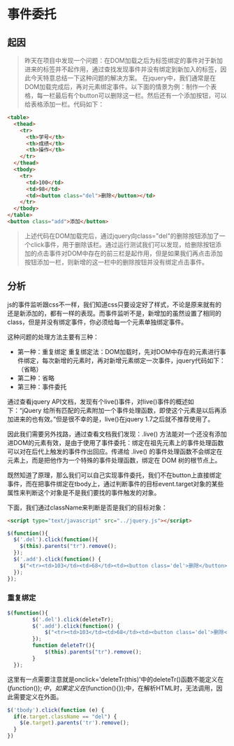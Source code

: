 # 事件委托

## 起因
> 昨天在项目中发现一个问题：在DOM加载之后为标签绑定的事件对于新加进来的标签并不起作用，通过查找发现事件并没有绑定到新加入的标签，因此今天特意总结一下这种问题的解决方案。
> 在jquery中，我们通常是在DOM加载完成后，再对元素绑定事件。以下面的情景为例：制作一个表格，每一栏最后有个button可以删除这一栏。然后还有一个添加按钮，可以给表格添加一栏。代码如下：
``` html
<table>
  <thead>
    <tr>
      <th>学号</th>
      <th>成绩</th>
      <th>操作</th>
    </tr>
  </thead>
  <tbody>
    <tr>
      <td>100</td>
      <td>98</td>
      <td><button class="del">删除</button></td>
    </tr>
  </tbody>
</table>
<button class="add">添加</button>
```

> 上述代码在DOM加载完后，通过jquery向class="del"的删除按钮添加了一个click事件，用于删除该栏。通过运行测试我们可以发现，给删除按钮添加的点击事件对DOM中存在的前三栏是起作用，但是如果我们再点击添加按钮添加一栏，则新增的这一栏中的删除按钮并没有绑定点击事件。

## 分析
js的事件监听跟css不一样，我们知道css只要设定好了样式，不论是原来就有的还是新添加的，都有一样的表现。而事件监听不是，新增加的虽然设置了相同的class，但是并没有绑定事件，你必须给每一个元素单独绑定事件。

这种问题的处理方法主要有三种：

* 第一种：重复绑定
重复绑定法：DOM加载时，先对DOM中存在的元素进行事件绑定，每次新增的元素时，再对新增元素绑定一次事件，jquery代码如下：
（省略）
* 第二种：省略
* 第三种：事件委托

通过查看jquery API文档，发现有个live()事件，对live()事件的概述如下：“jQuery 给所有匹配的元素附加一个事件处理函数，即使这个元素是以后再添加进来的也有效。”但是很不幸的是，live()在jquery 1.7之后就不推荐使用了。

因此我们需要另外找路，通过查看文档我们发现：.live() 方法能对一个还没有添加进DOM的元素有效，是由于使用了事件委托：绑定在祖先元素上的事件处理函数可以对在后代上触发的事件作出回应。传递给 .live() 的事件处理函数不会绑定在元素上，而是把他作为一个特殊的事件处理函数，绑定在 DOM 树的根节点上。

既然知道了原理，那么我们可以自己实现事件委托，我们不在button上直接绑定事件，而在把事件绑定在tbody上，通过判断事件的目标event.target对象的某些属性来判断这个对象是不是我们要找的事件触发的对象。

下面，我们通过className来判断是否是我们的目标对象：

``` html
<script type="text/javascript" src="../jquery.js"></script>
```
``` javascript
$(function(){
  $('.del').click(function(){
    $(this).parents("tr").remove();
  });
  $('.add').click(function() {
    $("<tr><td>103</td><td>68</td><td><button class='del'>删除</button></td></tr>").appendTo('tbody');
  });
});
```

### 重复绑定
``` javascript
$(function(){
		$('.del').click(deleteTr);
		$('.add').click(function() {
			$("<tr><td>103</td><td>68</td><td><button class='del'>删除</button></td></tr>").find(".del").click(deleteTr).end().appendTo('tbody');
		});
		function deleteTr(){
			$(this).parents("tr").remove();
		}
  });
```

这里有一点需要注意就是onclick='deleteTr(this)'中的deleteTr()函数不能定义在$(function(){});中，如果定义在$(function(){});中，在解析HTML时，无法调用，因此需要定义在外面。

``` javascript
$('tbody').click(function (e) {
  if(e.target.className == "del") {
    $(e.target).parents('tr').remove();
  }
})
```
